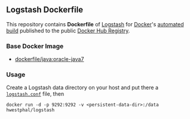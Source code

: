 ## Logstash Dockerfile


This repository contains **Dockerfile** of [Logstash](http://logstash.net/) for [Docker](https://www.docker.com/)'s [automated build](https://registry.hub.docker.com/u/hwestphal/logstash/) published to the public [Docker Hub Registry](https://registry.hub.docker.com/).


### Base Docker Image

* [dockerfile/java:oracle-java7](http://dockerfile.github.io/#/java)


### Usage

Create a Logstash data directory on your host and put there a [`logstash.conf`](http://logstash.net/docs/1.4.2/configuration) file, then

    docker run -d -p 9292:9292 -v <persistent-data-dir>:/data hwestphal/logstash
